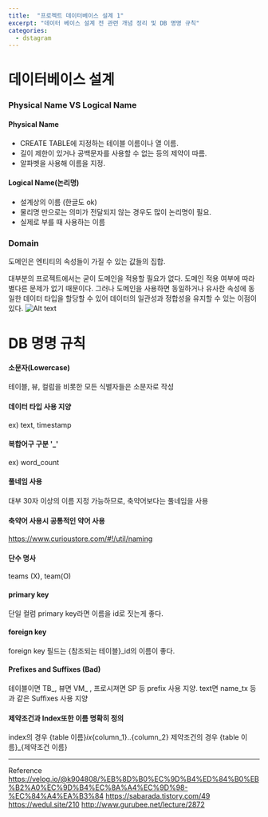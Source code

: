 ```yaml
---
title:  "프로젝트 데이터베이스 설계 1"
excerpt: "데이터 베이스 설계 전 관련 개념 정리 및 DB 명명 규칙"
categories:
  - dstagram
---
```

# 데이터베이스 설계
### Physical Name VS Logical Name
#### Physical Name
- CREATE TABLE에 지정하는 테이블 이름이나 열 이름.
- 길이 제한이 있거나 공백문자를 사용할 수 없는 등의 제약이 따름.
- 알파벳을 사용해 이름을 지정.

#### Logical Name(논리명)
- 설계상의 이름 (한글도 ok)
- 물리명 만으로는 의미가 전달되지 않는 경우도 많이 논리명이 필요.
- 실제로 부를 때 사용하는 이름

### Domain
도메인은 엔티티의 속성들이 가질 수 있는 값들의 집합.

대부분의 프로젝트에서는 굳이 도메인을 적용할 필요가 없다. 도메인 적용 여부에 따라 별다른 문제가 없기 때문이다.
그러나 도메인을 사용하면 동일하거나 유사한 속성에 동일한 데이터 타입을 할당할 수 있어 데이터의 일관성과 정합성을 유지할 수 있는 이점이 있다.
![Alt text](http://www.gurubee.net/imgs/expert/modeling/5.1.3.jpg)

# DB 명명 규칙
#### 소문자(Lowercase)
테이블, 뷰, 컬럼을 비롯한 모든 식별자들은 소문자로 작성

#### 데이터 타입 사용 지양
ex) text, timestamp

#### 복합어구 구분 '_'
ex) word_count

#### 풀네임 사용
대부 30자 이상의 이름 지정 가능하므로, 축약어보다는 풀네임을 사용

#### 축약어 사용시 공통적인 약어 사용
https://www.curioustore.com/#!/util/naming

#### 단수 명사
teams (X), team(O)

#### primary key
단일 컬럼 primary key라면 이름을 id로 짓는게 좋다.
#### foreign key
foreign key 필드는 {참조되는 테이블}_id의 이름이 좋다.

#### Prefixes and Suffixes (Bad)
테이블이면 TB_, 뷰면 VM_ , 프로시져면 SP 등 prefix 사용 지양.
text면 name_tx 등과 같은 Suffixes 사용 지양

#### 제약조건과 Index또한 이름 명확히 정의
index의 경우 {table 이름}_ix_{column_1}..{column_2}
제약조건의 경우 {table 이름}\_{제약조건 이름}

***
Reference
https://velog.io/@k904808/%EB%8D%B0%EC%9D%B4%ED%84%B0%EB%B2%A0%EC%9D%B4%EC%8A%A4%EC%9D%98-%EC%84%A4%EA%B3%84
https://sabarada.tistory.com/49
https://wedul.site/210
http://www.gurubee.net/lecture/2872